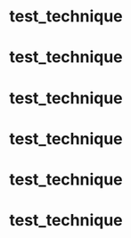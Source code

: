 # test_technique
# test_technique
# test_technique
# test_technique
# test_technique
# test_technique
